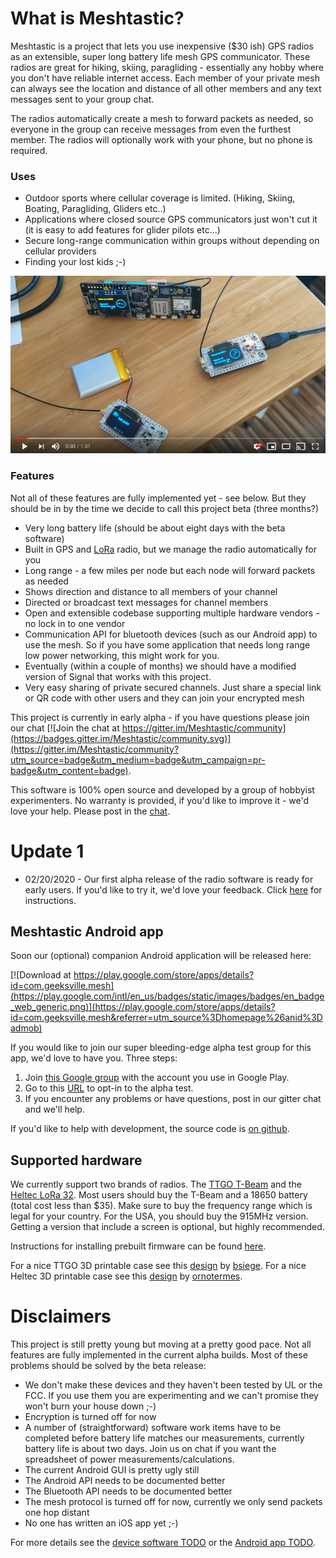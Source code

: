 # What is Meshtastic?

Meshtastic is a project that lets you use
inexpensive ($30 ish) GPS radios as an extensible, super long battery life mesh GPS communicator.  These radios are great for hiking, skiing, paragliding - 
essentially any hobby where you don't have reliable internet access.  Each member of your private mesh can always see the location and distance of all other
members and any text messages sent to your group chat.

The radios automatically create a mesh to forward packets as needed, so everyone in the group can receive messages from even the furthest member.  The radios
will optionally work with your phone, but no phone is required.

### Uses

* Outdoor sports where cellular coverage is limited. (Hiking, Skiing, Boating, Paragliding, Gliders etc..)
* Applications where closed source GPS communicators just won't cut it (it is easy to add features for glider pilots etc...)
* Secure long-range communication within groups without depending on cellular providers
* Finding your lost kids ;-)

[![Youtube video demo](desk-video-screenshot.png)](https://www.youtube.com/watch?v=WlNbMbVZlHI "Meshtastic early demo")

### Features
Not all of these features are fully implemented yet - see below.  But they should be in by the time we decide to call this project beta (three months?)

* Very long battery life (should be about eight days with the beta software)
* Built in GPS and [LoRa](https://en.wikipedia.org/wiki/LoRa) radio, but we manage the radio automatically for you
* Long range - a few miles per node but each node will forward packets as needed
* Shows direction and distance to all members of your channel
* Directed or broadcast text messages for channel members
* Open and extensible codebase supporting multiple hardware vendors - no lock in to one vendor
* Communication API for bluetooth devices (such as our Android app) to use the mesh.  So if you have some application that needs long range low power networking, this might work for you.
* Eventually (within a couple of months) we should have a modified version of Signal that works with this project.
* Very easy sharing of private secured channels.  Just share a special link or QR code with other users and they can join your encrypted mesh
 
This project is currently in early alpha - if you have questions please join our chat [![Join the chat at https://gitter.im/Meshtastic/community](https://badges.gitter.im/Meshtastic/community.svg)](https://gitter.im/Meshtastic/community?utm_source=badge&utm_medium=badge&utm_campaign=pr-badge&utm_content=badge).

This software is 100% open source and developed by a group of hobbyist experimenters.  No warranty is provided, if you'd like to improve it - we'd love your help.  Please post in the [chat](https://gitter.im/Meshtastic/community).  

# Update 1

* 02/20/2020 - Our first alpha release of the radio software is ready for early users.  If you'd like to try it, we'd love your feedback.  Click [here](https://github.com/geeksville/Meshtastic-esp32/blob/master/README.md) for instructions.

## Meshtastic Android app
Soon our (optional) companion Android application will be released here:

[![Download at https://play.google.com/store/apps/details?id=com.geeksville.mesh](https://play.google.com/intl/en_us/badges/static/images/badges/en_badge_web_generic.png)](https://play.google.com/store/apps/details?id=com.geeksville.mesh&referrer=utm_source%3Dhomepage%26anid%3Dadmob)

If you would like to join our super bleeding-edge alpha test group for this app, we'd love to have you.  Three steps:

1. Join [this Google group](https://groups.google.com/forum/#!forum/meshtastic-alpha-testers) with the account you use in Google Play.
2. Go to this [URL](https://play.google.com/apps/testing/com.geeksville.mesh) to opt-in to the alpha test.
3. If you encounter any problems or have questions, post in our gitter chat and we'll help.

If you'd like to help with development, the source code is [on github](https://github.com/geeksville/Meshtastic-Android).

## Supported hardware
We currently support two brands of radios.  The [TTGO T-Beam](https://www.aliexpress.com/item/4000119152086.html) and the [Heltec LoRa 32](https://heltec.org/project/wifi-lora-32/).  Most users should buy the T-Beam and a 18650 battery (total cost less than $35).  Make
sure to buy the frequency range which is legal for your country.  For the USA, you should buy the 915MHz version.  Getting a version that include a screen
is optional, but highly recommended.

Instructions for installing prebuilt firmware can be found [here](https://github.com/geeksville/Meshtastic-esp32/blob/master/README.md).

For a nice TTGO 3D printable case see this [design](https://www.thingiverse.com/thing:3773717) by [bsiege](https://www.thingiverse.com/bsiege).
For a nice Heltec 3D printable case see this [design](https://www.thingiverse.com/thing:3125854) by [ornotermes](https://www.thingiverse.com/ornotermes).

# Disclaimers

This project is still pretty young but moving at a pretty good pace.  Not all features are fully implemented in the current alpha builds.
Most of these problems should be solved by the beta release:

* We don't make these devices and they haven't been tested by UL or the FCC.  If you use them you are experimenting and we can't promise they won't burn your house down ;-)
* Encryption is turned off for now
* A number of (straightforward) software work items have to be completed before battery life matches our measurements, currently battery life is about two days.  Join us on chat if you want the spreadsheet of power measurements/calculations.
* The current Android GUI is pretty ugly still
* The Android API needs to be documented better
* The Bluetooth API needs to be documented better 
* The mesh protocol is turned off for now, currently we only send packets one hop distant
* No one has written an iOS app yet ;-)

For more details see the [device software TODO](https://github.com/geeksville/Meshtastic-esp32/blob/master/TODO.md) or the [Android app TODO](https://github.com/geeksville/Meshtastic-Android/blob/master/TODO.md).
